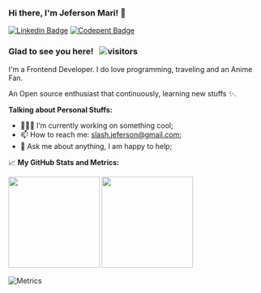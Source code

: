 ### Hi there, I'm Jeferson Mari! 👋

[![Linkedin Badge](https://img.shields.io/badge/-LinkedIn-0e76a8?style=flat-square&logo=Linkedin&logoColor=white)](https://www.linkedin.com/in/jeferson-mari-95aa3592/)
[![Codepent Badge](https://img.shields.io/badge/Codepen-black.svg?logo=codepen&logoColor=white)](https://codepen.io/JefMari)


### Glad to see you here! &nbsp; ![visitors](https://visitor-badge.glitch.me/badge?page_id=JefMari.JefMari)

I'm a Frontend Developer. I do love programming, traveling and an Anime Fan.

An Open source enthusiast that continuously, learning new stuffs ✨.

**Talking about Personal Stuffs:**

- 👨🏻‍💻 I’m currently working on something cool;
- 📫 How to reach me: slash.jeferson@gmail.com;
- 💬 Ask me about anything, I am happy to help;

📈 **My GitHub Stats and Metrics:**

<p>
  <img height="180em" src="https://github-readme-stats.vercel.app/api?username=JefMari&show_icons=true&hide_border=true&&count_private=true&include_all_commits=true" />
  <img height="180em" src="https://github-readme-stats.vercel.app/api/top-langs/?username=JefMari&exclude_repo=KNN-Image-Classification&show_icons=true&hide_border=true&layout=compact&langs_count=8" />
</p>


![Metrics](https://metrics.lecoq.io/JefMari?template=classic&base.header=0&base.repositories=0&base.metadata=0&introduction=1&gists=1&people=1&stars=1&achievements=1&followup=1&lines=1&activity=1&introduction.title=true&stars.limit=4&people.limit=28&people.size=28&people.types=followers%2C%20following&people.identicons=false&people.shuffle=false&activity.limit=5&activity.days=14&activity.filter=all&activity.visibility=all&activity.timestamps=false&achievements.threshold=C&achievements.secrets=true&achievements.limit=0&config.timezone=Asia%2FSingapore)
